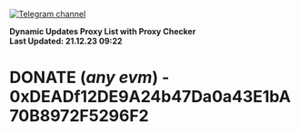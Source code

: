 [![Telegram channel](https://img.shields.io/endpoint?url=https://runkit.io/damiankrawczyk/telegram-badge/branches/master?url=https://t.me/n4z4v0d)](https://t.me/n4z4v0d) 

**Dynamic Updates Proxy List with Proxy Checker**  
**Last Updated: 21.12.23 09:22**

# DONATE (_any evm_) - 0xDEADf12DE9A24b47Da0a43E1bA70B8972F5296F2
